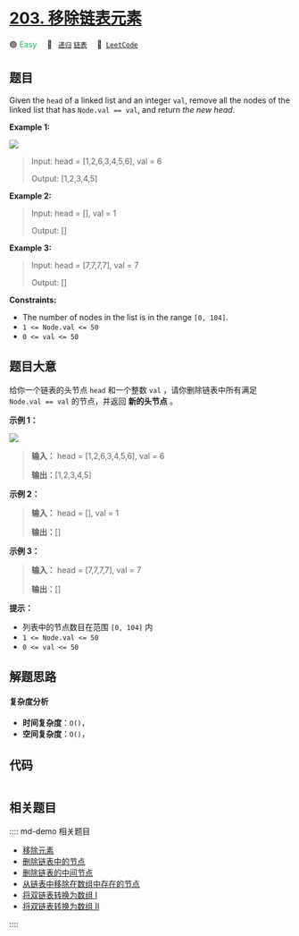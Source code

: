 # [203. 移除链表元素](https://leetcode.com/problems/remove-linked-list-elements)

🟢 <font color=#15bd66>Easy</font>&emsp; 🔖&ensp; [`递归`](/leetcode/outline/tag/recursion.md) [`链表`](/leetcode/outline/tag/linked-list.md)&emsp; 🔗&ensp;[`LeetCode`](https://leetcode.com/problems/remove-linked-list-elements)


## 题目

Given the `head` of a linked list and an integer `val`, remove all the nodes
of the linked list that has `Node.val == val`, and return _the new head_.



**Example 1:**

![](https://assets.leetcode.com/uploads/2021/03/06/removelinked-list.jpg)

> Input: head = [1,2,6,3,4,5,6], val = 6
> 
> Output: [1,2,3,4,5]

**Example 2:**

> Input: head = [], val = 1
> 
> Output: []

**Example 3:**

> Input: head = [7,7,7,7], val = 7
> 
> Output: []

**Constraints:**

  * The number of nodes in the list is in the range `[0, 104]`.
  * `1 <= Node.val <= 50`
  * `0 <= val <= 50`


## 题目大意

给你一个链表的头节点 `head` 和一个整数 `val` ，请你删除链表中所有满足 `Node.val == val` 的节点，并返回 **新的头节点**
。

**示例 1：**

![](https://assets.leetcode.com/uploads/2021/03/06/removelinked-list.jpg)

> 
> 
> 
> 
> 
> **输入：** head = [1,2,6,3,4,5,6], val = 6
> 
> **输出：**[1,2,3,4,5]
> 
> 

**示例 2：**

> 
> 
> 
> 
> 
> **输入：** head = [], val = 1
> 
> **输出：**[]
> 
> 

**示例 3：**

> 
> 
> 
> 
> 
> **输入：** head = [7,7,7,7], val = 7
> 
> **输出：**[]
> 
> 

**提示：**

  * 列表中的节点数目在范围 `[0, 104]` 内
  * `1 <= Node.val <= 50`
  * `0 <= val <= 50`


## 解题思路

#### 复杂度分析

- **时间复杂度**：`O()`，
- **空间复杂度**：`O()`，

## 代码

```javascript

```

## 相关题目

:::: md-demo 相关题目
- [移除元素](https://leetcode.com/problems/remove-element)
- [删除链表中的节点](https://leetcode.com/problems/delete-node-in-a-linked-list)
- [删除链表的中间节点](https://leetcode.com/problems/delete-the-middle-node-of-a-linked-list)
- [从链表中移除在数组中存在的节点](https://leetcode.com/problems/delete-nodes-from-linked-list-present-in-array)
- [将双链表转换为数组 I](https://leetcode.com/problems/convert-doubly-linked-list-to-array-i)
- [将双链表转换为数组 II](https://leetcode.com/problems/convert-doubly-linked-list-to-array-ii)

::::
